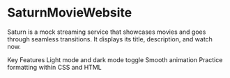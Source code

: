 # SaturnMovieWebsite

Saturn is a mock streaming service that showcases movies and goes through seamless transitions. It displays its title, description, and watch now.

Key Features
Light mode and dark mode toggle
Smooth animation
Practice formatting  within CSS and HTML


